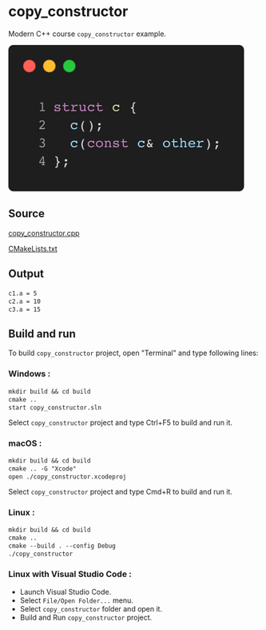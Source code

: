 # copy_constructor

Modern C++ course `copy_constructor` example.

![copy_constructor](../../../../docs/pictures/object_oriented_programming/copy_constructor.png)

## Source

[copy_constructor.cpp](copy_constructor.cpp)

[CMakeLists.txt](CMakeLists.txt)

## Output

```
c1.a = 5
c2.a = 10
c3.a = 15
```

## Build and run

To build `copy_constructor` project, open "Terminal" and type following lines:

### Windows :

``` shell
mkdir build && cd build
cmake .. 
start copy_constructor.sln
```

Select `copy_constructor` project and type Ctrl+F5 to build and run it.

### macOS :

``` shell
mkdir build && cd build
cmake .. -G "Xcode"
open ./copy_constructor.xcodeproj
```

Select `copy_constructor` project and type Cmd+R to build and run it.

### Linux :

``` shell
mkdir build && cd build
cmake .. 
cmake --build . --config Debug
./copy_constructor
```

### Linux with Visual Studio Code :

* Launch Visual Studio Code.
* Select `File/Open Folder...` menu.
* Select `copy_constructor` folder and open it.
* Build and Run `copy_constructor` project.
